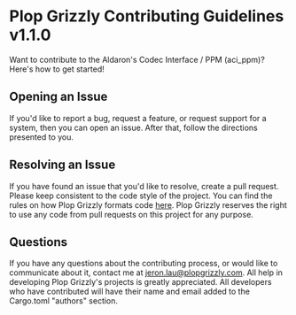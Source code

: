 # Plop Grizzly Contributing Guidelines v1.1.0
Want to contribute to the Aldaron's Codec Interface / PPM (aci_ppm)?
Here's how to get started!

## Opening an Issue
If you'd like to report a bug, request a feature, or request support for a system, then you can open an issue.
After that, follow the directions presented to you.

## Resolving an Issue
If you have found an issue that you'd like to resolve, create a pull request.
Please keep consistent to the code style of the project.
You can find the rules on how Plop Grizzly formats code [here](http://plopgrizzly.com/dev_guidelines).
Plop Grizzly reserves the right to use any code from pull requests on this project for any purpose.

## Questions
If you have any questions about the contributing process, or would like to communicate about it, contact me at jeron.lau@plopgrizzly.com.
All help in developing Plop Grizzly's projects is greatly appreciated.
All developers who have contributed will have their name and email added to the Cargo.toml "authors" section.
